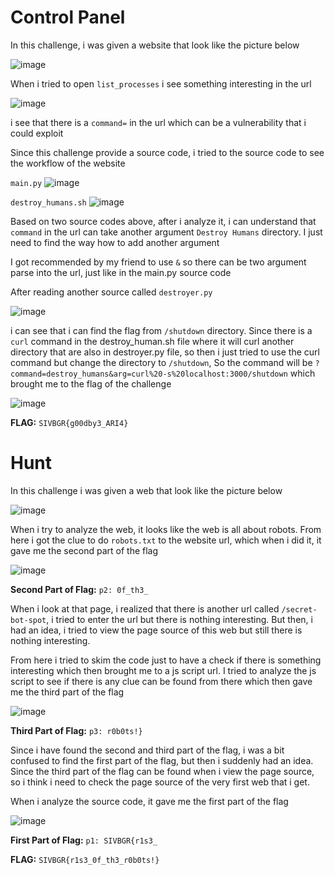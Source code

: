 # **Control Panel**

In this challenge, i was given a website that look like the picture below

![image](https://github.com/Bepe2306/CTF-Write-Up/assets/153899054/e298533b-4770-4bc1-8b09-9fac38786535)

When i tried to open `list_processes` i see something interesting in the url

![image](https://github.com/Bepe2306/CTF-Write-Up/assets/153899054/60324a4e-d338-461d-8319-989766c5e49a)

i see that there is a `command=` in the url which can be a vulnerability that i could exploit

Since this challenge provide a source code, i tried to the source code to see the workflow of the website

`main.py`
![image](https://github.com/Bepe2306/CTF-Write-Up/assets/153899054/d934dc3e-e7cd-4dd5-8022-272927bca484)

`destroy_humans.sh`
![image](https://github.com/Bepe2306/CTF-Write-Up/assets/153899054/c0e3b4f9-8242-47b8-9491-c4c4d78e859d)

Based on two source codes above, after i analyze it, i can understand that `command` in the url can take another argument `Destroy Humans` directory.
I just need to find the way how to add another argument

I got recommended by my friend to use `&` so there can be two argument parse into the url, just like in the main.py source code

After reading another source called `destroyer.py`

![image](https://github.com/Bepe2306/CTF-Write-Up/assets/153899054/0795075e-323a-4ff1-8d0e-51483771fb43)

i can see that i can find the flag from `/shutdown` directory.
Since there is a `curl` command in the destroy_human.sh file where it will curl another directory that are also in destroyer.py file, so then i just tried to use the curl command but change the directory
to `/shutdown`, So the command will be `?command=destroy_humans&arg=curl%20-s%20localhost:3000/shutdown` which brought me to the flag of the challenge

![image](https://github.com/Bepe2306/CTF-Write-Up/assets/153899054/5d909937-3b65-45f8-8e1e-9db02bef6691)

**FLAG:** `SIVBGR{g00dby3_ARI4}`


# **Hunt**

In this challenge i was given a web that look like the picture below

![image](https://github.com/Bepe2306/CTF-Write-Up/assets/153899054/78a501f5-8bac-4d3d-b0bb-d02c50f357d7)

When i try to analyze the web, it looks like the web is all about robots. From here i got the clue to do `robots.txt` to the website url, which when i did it, it gave me the second part of the flag

![image](https://github.com/Bepe2306/CTF-Write-Up/assets/153899054/fcf0946a-c103-4ac4-aafb-a52fb8874853)

**Second Part of Flag:** `p2: 0f_th3_`

When i look at that page, i realized that there is another url called `/secret-bot-spot`, i tried to enter the url but there is nothing interesting.
But then, i had an idea, i tried to view the page source of this web but still there is nothing interesting.

From here i tried to skim the code just to have a check if there is something interesting which then brought me to a js script url. I tried to analyze the js script to see if there is any clue can be found from there which then gave me the third part of the flag

![image](https://github.com/Bepe2306/CTF-Write-Up/assets/153899054/f2862e04-d918-4f49-8202-b159d74cb4e7)

**Third Part of Flag:** `p3: r0b0ts!}`

Since i have found the second and third part of the flag, i was a bit confused to find the first part of the flag, but then i suddenly had an idea. Since the third part of the flag can be found when i view the page source, so i think i need to check the page source of the very first web that i get.

When i analyze the source code, it gave me the first part of the flag

![image](https://github.com/Bepe2306/CTF-Write-Up/assets/153899054/1ac126f6-2726-4f58-8b2d-cd2a1f39bc94)

**First Part of Flag:** `p1: SIVBGR{r1s3_`

**FLAG:** `SIVBGR{r1s3_0f_th3_r0b0ts!}`
